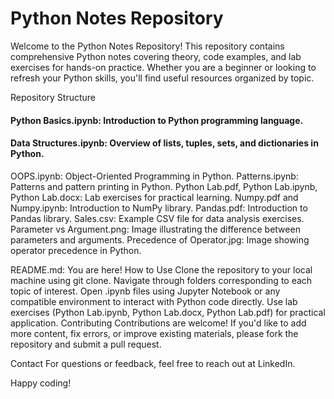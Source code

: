 # Python Notes Repository
Welcome to the Python Notes Repository! This repository contains comprehensive Python notes covering theory, code examples, and lab exercises for hands-on practice. Whether you are a beginner or looking to refresh your Python skills, you'll find useful resources organized by topic.

Repository Structure
#### Python Basics.ipynb: Introduction to Python programming language.
#### Data Structures.ipynb: Overview of lists, tuples, sets, and dictionaries in Python.
OOPS.ipynb: Object-Oriented Programming in Python.
Patterns.ipynb: Patterns and pattern printing in Python.
Python Lab.pdf, Python Lab.ipynb, Python Lab.docx: Lab exercises for practical learning.
Numpy.pdf and Numpy.ipynb: Introduction to NumPy library.
Pandas.pdf: Introduction to Pandas library.
Sales.csv: Example CSV file for data analysis exercises.
Parameter vs Argument.png: Image illustrating the difference between parameters and arguments.
Precedence of Operator.jpg: Image showing operator precedence in Python.

README.md: You are here!
How to Use
Clone the repository to your local machine using git clone.
Navigate through folders corresponding to each topic of interest.
Open .ipynb files using Jupyter Notebook or any compatible environment to interact with Python code directly.
Use lab exercises (Python Lab.ipynb, Python Lab.docx, Python Lab.pdf) for practical application.
Contributing
Contributions are welcome! If you'd like to add more content, fix errors, or improve existing materials, please fork the repository and submit a pull request.

Contact
For questions or feedback, feel free to reach out at LinkedIn.

Happy coding!
